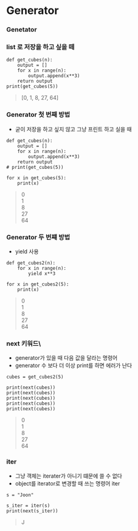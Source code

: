 Generator
===

### Genetator

### list 로 저장을 하고 싶을 떼
```
def get_cubes(n):
    output = []
    for x in range(n):
        output.append(x**3)
    return output
print(get_cubes(5))
```
> [0, 1, 8, 27, 64]


### Generator 첫 번째 방법
+ 굳이 저장을 하고 싶지 않고 그냥 프린트 하고 실을 때
```
def get_cubes(n):
    output = []
    for x in range(n):
        output.append(x**3)
    return output
# print(get_cubes(5))

for x in get_cubes(5):
    print(x)
```
>0   
>1   
>8   
>27   
>64

### Generator 두 번쨰 방법
+ yield 사용
```
def get_cubes2(n):
    for x in range(n):
        yield x**3

for x in get_cubes2(5):
    print(x)
```
>0   
>1   
>8   
>27   
>64


### next 키워드\
+ generator가 있을 때 다음 값을 달라는 명령어
+ generator 수 보다 더 이상 print를 하면 에러가 난다
```
cubes = get_cubes2(5)

print(next(cubes))
print(next(cubes))
print(next(cubes))
print(next(cubes))
print(next(cubes))
```
>0   
>1   
>8   
>27   
>64

### iter
+ 그냥 객체는 iterater가 아니기 떄문에 쓸 수 없다
+ object를 iterator로 변경할 때 쓰는 명령어 iter
```
s = "Joon"

s_iter = iter(s)
print(next(s_iter))
```
> J

